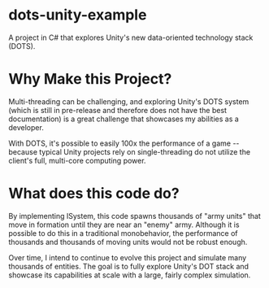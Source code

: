 # dots-unity-example
A project in C# that explores Unity's new data-oriented technology stack (DOTS).

# Why Make this Project?
Multi-threading can be challenging, and exploring Unity's DOTS system (which is still in pre-release and therefore does not have the best documentation) is a great challenge that showcases my abilities as a developer. 

With DOTS, it's possible to easily 100x the performance of a game -- because typical Unity projects rely on single-threading do not utilize the client's full, multi-core computing power. 

# What does this code do?
By implementing ISystem, this code spawns thousands of "army units" that move in formation until they are near an "enemy" army. Although it is possible to do this in a traditional monobehavior, the performance of thousands and thousands of moving units would not be robust enough. 

Over time, I intend to continue to evolve this project and simulate many thousands of entities. The goal is to fully explore Unity's DOT stack and showcase its capabilities at scale with a large, fairly complex simulation. 
